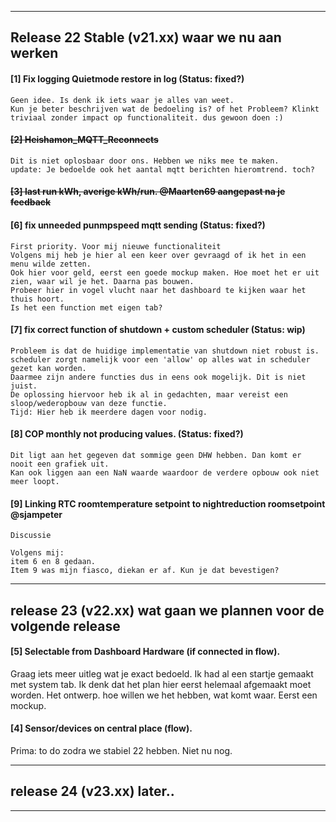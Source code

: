 -----------------------------------------------------------------------------------------------------------------------
Release 22 Stable (v21.xx) waar we nu aan werken
-----------------------------------------------------------------------------------------------------------------------

#### [1] Fix logging Quietmode restore in log (Status: fixed?)
```
Geen idee. Is denk ik iets waar je alles van weet. 
Kun je beter beschrijven wat de bedoeling is? of het Probleem? Klinkt triviaal zonder impact op functionaliteit. dus gewoon doen :)
```

#### ~~[2] Heishamon_MQTT_Reconnects~~
```
Dit is niet oplosbaar door ons. Hebben we niks mee te maken.
update: Je bedoelde ook het aantal mqtt berichten hieromtrend. toch?
```

#### ~~[3] last run kWh, averige kWh/run. @Maarten69 aangepast na je feedback~~

#### [6] fix unneeded punmpspeed mqtt sending (Status: fixed?)
```
First priority. Voor mij nieuwe functionaliteit
Volgens mij heb je hier al een keer over gevraagd of ik het in een menu wilde zetten.
Ook hier voor geld, eerst een goede mockup maken. Hoe moet het er uit zien, waar wil je het. Daarna pas bouwen.
Probeer hier in vogel vlucht naar het dashboard te kijken waar het thuis hoort.
Is het een function met eigen tab?
```

#### [7] fix correct function of shutdown + custom scheduler (Status: wip)
```
Probleem is dat de huidige implementatie van shutdown niet robust is.
scheduler zorgt namelijk voor een 'allow' op alles wat in scheduler gezet kan worden. 
Daarmee zijn andere functies dus in eens ook mogelijk. Dit is niet juist. 
De oplossing hiervoor heb ik al in gedachten, maar vereist een sloop/wederopbouw van deze functie.
Tijd: Hier heb ik meerdere dagen voor nodig.
```

#### [8] COP monthly not producing values. (Status: fixed?)
```
Dit ligt aan het gegeven dat sommige geen DHW hebben. Dan komt er nooit een grafiek uit.
Kan ook liggen aan een NaN waarde waardoor de verdere opbouw ook niet meer loopt.
```

#### [9] Linking RTC roomtemperature setpoint to nightreduction roomsetpoint @sjampeter

```
Discussie

Volgens mij:
item 6 en 8 gedaan. 
Item 9 was mijn fiasco, diekan er af. Kun je dat bevestigen?
```

-----------------------------------------------------------------------------------------------------------------------
release 23 (v22.xx) wat gaan we plannen voor de volgende release
-----------------------------------------------------------------------------------------------------------------------
#### [5] Selectable from Dashboard Hardware (if connected in flow).
Graag iets meer uitleg wat je exact bedoeld.
Ik had al een startje gemaakt met system tab.
Ik denk dat het plan hier eerst helemaal afgemaakt moet worden. Het ontwerp. hoe willen we het hebben, wat komt waar. Eerst een mockup.

#### [4] Sensor/devices on central place (flow).
Prima: to do zodra we stabiel 22 hebben. Niet nu nog.

-----------------------------------------------------------------------------------------------------------------------
release 24 (v23.xx) later..
-----------------------------------------------------------------------------------------------------------------------
-----------------------------------------------------------------------------------------------------------------------



